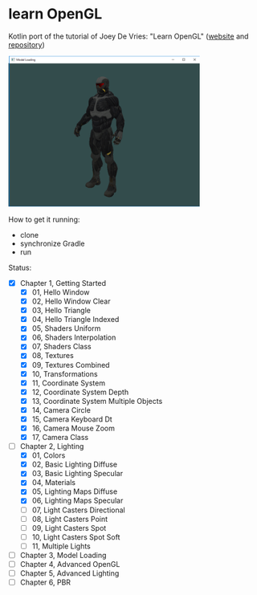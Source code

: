 # learn OpenGL

Kotlin port of the tutorial of Joey De Vries: "Learn OpenGL" ([website](https://learnopengl.com/) and [repository](https://github.com/JoeyDeVries/LearnOpenGL))

<img src="./src/main/resources/screenshot/screenshot0.png" height="300px"> 

How to get it running:

- clone
- synchronize Gradle
- run

Status:

- [x] Chapter 1, Getting Started
  - [x] 01, Hello Window
  - [x] 02, Hello Window Clear
  - [x] 03, Hello Triangle
  - [x] 04, Hello Triangle Indexed
  - [x] 05, Shaders Uniform
  - [x] 06, Shaders Interpolation
  - [x] 07, Shaders Class
  - [x] 08, Textures
  - [x] 09, Textures Combined
  - [x] 10, Transformations
  - [x] 11, Coordinate System
  - [x] 12, Coordinate System Depth
  - [x] 13, Coordinate System Multiple Objects
  - [x] 14, Camera Circle
  - [x] 15, Camera Keyboard Dt
  - [x] 16, Camera Mouse Zoom
  - [x] 17, Camera Class
- [ ] Chapter 2, Lighting
  - [x] 01, Colors
  - [x] 02, Basic Lighting Diffuse
  - [x] 03, Basic Lighting Specular
  - [x] 04, Materials
  - [x] 05, Lighting Maps Diffuse
  - [x] 06, Lighting Maps Specular
  - [ ] 07, Light Casters Directional
  - [ ] 08, Light Casters Point
  - [ ] 09, Light Casters Spot
  - [ ] 10, Light Casters Spot Soft
  - [ ] 11, Multiple Lights
- [ ] Chapter 3, Model Loading
- [ ] Chapter 4, Advanced OpenGL
- [ ] Chapter 5, Advanced Lighting
- [ ] Chapter 6, PBR
